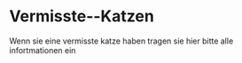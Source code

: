 # Vermisste--Katzen
Wenn sie eine vermisste katze haben tragen sie hier bitte alle infortmationen ein
